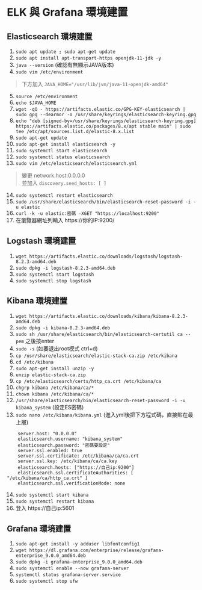 # ELK 與 Grafana 環境建置

## Elasticsearch 環境建置

1. `sudo apt update ; sudo apt-get update`
2. `sudo apt install apt-transport-https openjdk-11-jdk -y`
3. `java --version` (確認有無顯示JAVA版本)
4. `sudo vim /etc/environment`
>下方加入 `JAVA_HOME="/usr/lib/jvm/java-11-openjdk-amd64"`
5. `source /etc/environment`
6. `echo $JAVA_HOME`
7. `wget -qO - https://artifacts.elastic.co/GPG-KEY-elasticsearch | sudo gpg --dearmor -o /usr/share/keyrings/elasticsearch-keyring.gpg`
8. `echo "deb [signed-by=/usr/share/keyrings/elasticsearch-keyring.gpg] https://artifacts.elastic.co/packages/8.x/apt stable main" | sudo tee /etc/apt/sources.list.d/elastic-8.x.list`
9. `sudo apt-get update`
10. `sudo apt-get install elasticsearch -y`
11. `sudo systemctl start elasticsearch`
12. `sudo systemctl status elasticsearch`
13. `sudo vim /etc/elasticsearch/elasticsearch.yml`
>變更   network.host:0.0.0.0 <br />
>並加入   `discovery.seed_hosts: [ ] `
14. `sudo systemctl restart elasticsearch`
15. `sudo /usr/share/elasticsearch/bin/elasticsearch-reset-password -i -u elastic`
16. `curl -k -u elastic:密碼 -XGET "https://localhost:9200"`
17. 在瀏覽器網址列輸入 https://你的IP:9200/

## Logstash 環境建置
1. `wget https://artifacts.elastic.co/downloads/logstash/logstash-8.2.3-amd64.deb`
2. `sudo dpkg -i logstash-8.2.3-amd64.deb`
3. `sudo systemctl start logstash`
4. `sudo systemctl stop logstash`

## Kibana 環境建置
1. `wget https://artifacts.elastic.co/downloads/kibana/kibana-8.2.3-amd64.deb`
2. `sudo dpkg -i kibana-8.2.3-amd64.deb`
3. `sudo sh /usr/share/elasticsearch/bin/elasticsearch-certutil ca --pem` 之後按enter
4. `sudo -s` (如要退出root模式 ctrl+d)
5. `cp /usr/share/elasticsearch/elastic-stack-ca.zip /etc/kibana`
6. `cd /etc/kibana`
7. `sudo apt-get install unzip -y`
8. `unzip elastic-stack-ca.zip`
9. `cp /etc/elasticsearch/certs/http_ca.crt /etc/kibana/ca`
10. `chgrp kibana /etc/kibana/ca/*`
11. `chown kibana /etc/kibana/ca/*`
12. `/usr/share/elasticsearch/bin/elasticsearch-reset-password -i -u kibana_system` (設定ES密碼)
13. `sudo nano /etc/kibana/kibana.yml` (進入yml後把下方程式碼，直接貼在最上層)
  
```    
    server.host: "0.0.0.0"
    elasticsearch.username: "kibana_system"
    elasticsearch.password: "密碼要設定"
    server.ssl.enabled: true
    server.ssl.certificate: /etc/kibana/ca/ca.crt
    server.ssl.key: /etc/kibana/ca/ca.key
    elasticsearch.hosts: ["https://自己ip:9200"]
    elasticsearch.ssl.certificateAuthorities: [ "/etc/kibana/ca/http_ca.crt" ]
    elasticsearch.ssl.verificationMode: none
```

14. `sudo systemctl start kibana`
15. `sudo systemctl restart kibana`
16. 登入 https://自己ip:5601

## Grafana 環境建置
1.  `sudo apt-get install -y adduser libfontconfig1`
2.  `wget https://dl.grafana.com/enterprise/release/grafana-enterprise_9.0.0_amd64.deb`
3.  `sudo dpkg -i grafana-enterprise_9.0.0_amd64.deb`
4.  `sudo systemctl enable --now grafana-server`
5.  `systemctl status grafana-server.service`
6.  `sudo systemctl stop ufw`

